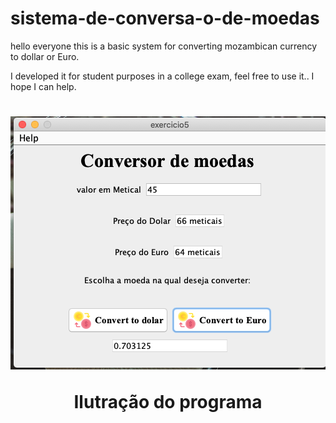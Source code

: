 # sistema-de-conversa-o-de-moedas
hello everyone this is a basic system for converting mozambican currency to dollar or Euro.

I developed it for student purposes in a college exam, feel free to use it..
I hope I can help.


<h1 align ="center">
<img src="./description.png"/>
<p>Ilutração do programa</p>
</h1>
